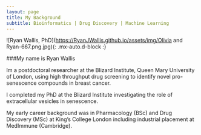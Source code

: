 ```yaml
---
layout: page
title: My Background
subtitle: Bioinformatics | Drug Discovery | Machine Learning
---
```

![Ryan Wallis, PhD](https://RyanJWallis.github.io/assets/img/Olivia and Ryan-667.png.jpg){: .mx-auto.d-block :}

###My name is Ryan Wallis

Im a postdoctoral researcher at the Blizard Institute, Queen Mary University of London, using high throughput drug screening to identify novel pro-senescence compounds in breast cancer.

I completed my PhD at the Blizard Institute investigating the role of extracellular vesicles in senescence.

My early career background was in Pharmacology (BSc) and Drug Discovery (MSc) at King’s College London including industrial placement at MedImmune (Cambridge).
